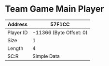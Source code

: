 #  Team Game Main Player
Address   | 57F1CC
----------|-------------
Player ID | -11366 (Byte Offset: 0)
Size 	  | 1
Length 	  | 4
SC:R      | Simple Data


